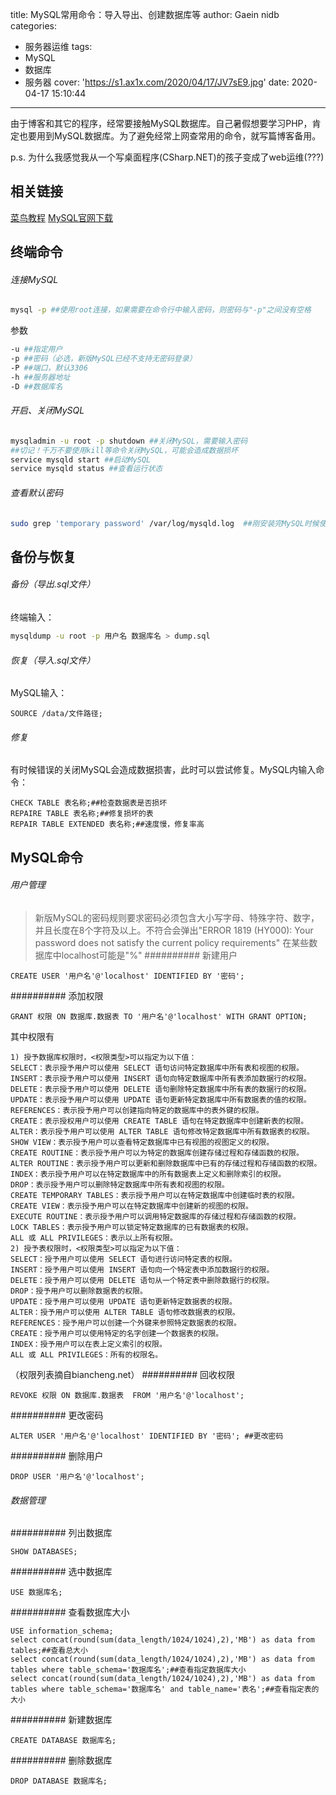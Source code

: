 title: MySQL常用命令：导入导出、创建数据库等
author: Gaein nidb
categories:
  - 服务器运维
tags:
  - MySQL
  - 数据库
  - 服务器
cover: 'https://s1.ax1x.com/2020/04/17/JV7sE9.jpg'
date: 2020-04-17 15:10:44
---
由于博客和其它的程序，经常要接触MySQL数据库。自己暑假想要学习PHP，肯定也要用到MySQL数据库。为了避免经常上网查常用的命令，就写篇博客备用。
<!--more-->
p.s. 为什么我感觉我从一个写桌面程序(CSharp.NET)的孩子变成了web运维(???)
## 相关链接
[菜鸟教程](https://www.runoob.com/mysql)
[MySQL官网下载](https://www.mysql.com/downloads/)
## 终端命令
###### 连接MySQL
```bash
mysql -p ##使用root连接，如果需要在命令行中输入密码，则密码与"-p"之间没有空格
```
参数
```bash
-u ##指定用户
-p ##密码（必选，新版MySQL已经不支持无密码登录）
-P ##端口，默认3306
-h ##服务器地址
-D ##数据库名
```
###### 开启、关闭MySQL
```bash
mysqladmin -u root -p shutdown ##关闭MySQL，需要输入密码
##切记！千万不要使用kill等命令关闭MySQL，可能会造成数据损坏
service mysqld start ##启动MySQL
service mysqld status ##查看运行状态
```
###### 查看默认密码
```bash
sudo grep 'temporary password' /var/log/mysqld.log  ##刚安装完MySQL时候使用此命令查看初始化的密码
```
## 备份与恢复
###### 备份（导出.sql文件）
终端输入：
```bash
mysqldump -u root -p 用户名 数据库名 > dump.sql
```
###### 恢复（导入.sql文件）
MySQL输入：
```mysql
SOURCE /data/文件路径;
```
###### 修复
有时候错误的关闭MySQL会造成数据损害，此时可以尝试修复。MySQL内输入命令：
```mysql
CHECK TABLE 表名称;##检查数据表是否损坏
REPAIRE TABLE 表名称;##修复损坏的表
REPAIR TABLE EXTENDED 表名称;##速度慢，修复率高
```
## MySQL命令
###### 用户管理
> 新版MySQL的密码规则要求密码必须包含大小写字母、特殊字符、数字，并且长度在8个字符及以上。不符合会弹出"ERROR 1819 (HY000): Your password does not satisfy the current policy requirements"
> 在某些数据库中localhost可能是"%"
########## 新建用户
```mysql
CREATE USER '用户名'@'localhost' IDENTIFIED BY '密码';
```
########## 添加权限
```mysql
GRANT 权限 ON 数据库.数据表 TO '用户名'@'localhost' WITH GRANT OPTION;
```
其中权限有
```
1) 授予数据库权限时，<权限类型>可以指定为以下值：
SELECT：表示授予用户可以使用 SELECT 语句访问特定数据库中所有表和视图的权限。
INSERT：表示授予用户可以使用 INSERT 语句向特定数据库中所有表添加数据行的权限。
DELETE：表示授予用户可以使用 DELETE 语句删除特定数据库中所有表的数据行的权限。
UPDATE：表示授予用户可以使用 UPDATE 语句更新特定数据库中所有数据表的值的权限。
REFERENCES：表示授予用户可以创建指向特定的数据库中的表外键的权限。
CREATE：表示授权用户可以使用 CREATE TABLE 语句在特定数据库中创建新表的权限。
ALTER：表示授予用户可以使用 ALTER TABLE 语句修改特定数据库中所有数据表的权限。
SHOW VIEW：表示授予用户可以查看特定数据库中已有视图的视图定义的权限。
CREATE ROUTINE：表示授予用户可以为特定的数据库创建存储过程和存储函数的权限。
ALTER ROUTINE：表示授予用户可以更新和删除数据库中已有的存储过程和存储函数的权限。
INDEX：表示授予用户可以在特定数据库中的所有数据表上定义和删除索引的权限。
DROP：表示授予用户可以删除特定数据库中所有表和视图的权限。
CREATE TEMPORARY TABLES：表示授予用户可以在特定数据库中创建临时表的权限。
CREATE VIEW：表示授予用户可以在特定数据库中创建新的视图的权限。
EXECUTE ROUTINE：表示授予用户可以调用特定数据库的存储过程和存储函数的权限。
LOCK TABLES：表示授予用户可以锁定特定数据库的已有数据表的权限。
ALL 或 ALL PRIVILEGES：表示以上所有权限。
2) 授予表权限时，<权限类型>可以指定为以下值：
SELECT：授予用户可以使用 SELECT 语句进行访问特定表的权限。
INSERT：授予用户可以使用 INSERT 语句向一个特定表中添加数据行的权限。
DELETE：授予用户可以使用 DELETE 语句从一个特定表中删除数据行的权限。
DROP：授予用户可以删除数据表的权限。
UPDATE：授予用户可以使用 UPDATE 语句更新特定数据表的权限。
ALTER：授予用户可以使用 ALTER TABLE 语句修改数据表的权限。
REFERENCES：授予用户可以创建一个外键来参照特定数据表的权限。
CREATE：授予用户可以使用特定的名字创建一个数据表的权限。
INDEX：授予用户可以在表上定义索引的权限。
ALL 或 ALL PRIVILEGES：所有的权限名。
```
（权限列表摘自biancheng.net）
########## 回收权限
```mysql
REVOKE 权限 ON 数据库.数据表  FROM '用户名'@'localhost';
```
########## 更改密码
```mysql
ALTER USER '用户名'@'localhost' IDENTIFIED BY '密码'; ##更改密码
```
########## 删除用户
```mysql
DROP USER '用户名'@'localhost';
```
###### 数据管理
########## 列出数据库
```mysql
SHOW DATABASES;
```
########## 选中数据库
```mysql
USE 数据库名;
```
########## 查看数据库大小
```
USE information_schema;
select concat(round(sum(data_length/1024/1024),2),'MB') as data from tables;##查看总大小
select concat(round(sum(data_length/1024/1024),2),'MB') as data from tables where table_schema='数据库名';##查看指定数据库大小
select concat(round(sum(data_length/1024/1024),2),'MB') as data from tables where table_schema='数据库名' and table_name='表名';##查看指定表的大小
```
########## 新建数据库
```mysql
CREATE DATABASE 数据库名;
```
########## 删除数据库
```mysql
DROP DATABASE 数据库名;
```
